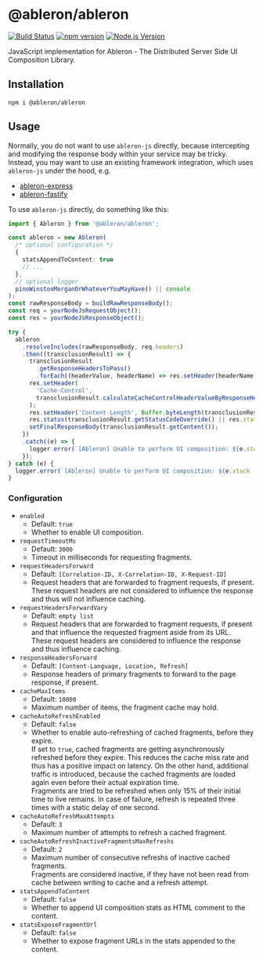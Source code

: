 # @ableron/ableron

[![Build Status](https://github.com/ableron/ableron/actions/workflows/ableron-js-verify.yml/badge.svg)](https://github.com/ableron/ableron/actions/workflows/ableron-js-verify.yml)
[![npm version](https://badge.fury.io/js/@ableron%2Fableron.svg)](https://badge.fury.io/js/@ableron%2Fableron)
[![Node.js Version](https://img.shields.io/badge/Node.js-18+-4EB1BA.svg)](https://nodejs.org/docs/latest-v18.x/api/)

JavaScript implementation for Ableron - The Distributed Server Side UI Composition Library.

## Installation

```shell
npm i @ableron/ableron
```

## Usage

Normally, you do not want to use `ableron-js` directly, because intercepting and modifying
the response body within your service may be tricky. Instead, you may want to use an existing
framework integration, which uses `ableron-js` under the hood, e.g.

- [ableron-express](https://github.com/ableron/ableron-express)
- [ableron-fastify](https://github.com/ableron/ableron-fastify)

To use `ableron-js` directly, do something like this:

```ts
import { Ableron } from '@ableron/ableron';

const ableron = new Ableron(
  /* optional configuration */
  {
    statsAppendToContent: true
    // ...
  },
  // optional logger
  pinoWinstonMorganOrWhateverYouMayHave() || console
);
const rawResponseBody = buildRawResponseBody();
const req = yourNodeJsRequestObject();
const res = yourNodeJsResponseObject();

try {
  ableron
    .resolveIncludes(rawResponseBody, req.headers)
    .then((transclusionResult) => {
      transclusionResult
        .getResponseHeadersToPass()
        .forEach((headerValue, headerName) => res.setHeader(headerName, headerValue));
      res.setHeader(
        'Cache-Control',
        transclusionResult.calculateCacheControlHeaderValueByResponseHeaders(res.getHeaders())
      );
      res.setHeader('Content-Length', Buffer.byteLength(transclusionResult.getContent()));
      res.status(transclusionResult.getStatusCodeOverride() || res.statusCode);
      setFinalResponseBody(transclusionResult.getContent());
    })
    .catch((e) => {
      logger.error(`[Ableron] Unable to perform UI composition: ${e.stack || e.message}`);
    });
} catch (e) {
  logger.error(`[Ableron] Unable to perform UI composition: ${e.stack || e.message}`);
}
```

### Configuration

- `enabled`
  - Default: `true`
  - Whether to enable UI composition.
- `requestTimeoutMs`
  - Default: `3000`
  - Timeout in milliseconds for requesting fragments.
- `requestHeadersForward`
  - Default: `[Correlation-ID, X-Correlation-ID, X-Request-ID]`
  - Request headers that are forwarded to fragment requests, if present.<br>
    These request headers are not considered to influence the response and thus will not influence caching.
- `requestHeadersForwardVary`
  - Default: `empty list`
  - Request headers that are forwarded to fragment requests, if present and that influence the requested fragment
    aside from its URL.<br>
    These request headers are considered to influence the response and thus influence caching.
- `responseHeadersForward`
  - Default: `[Content-Language, Location, Refresh]`
  - Response headers of primary fragments to forward to the page response, if present.
- `cacheMaxItems`
  - Default: `10000`
  - Maximum number of items, the fragment cache may hold.
- `cacheAutoRefreshEnabled`
  - Default: `false`
  - Whether to enable auto-refreshing of cached fragments, before they expire.<br>
    If set to `true`, cached fragments are getting asynchronously refreshed before they expire. This reduces the cache miss
    rate and thus has a positive impact on latency. On the other hand, additional traffic is introduced, because the cached
    fragments are loaded again even before their actual expiration time.<br>
    Fragments are tried to be refreshed when only 15% of their initial time to live remains. In case of failure, refresh is
    repeated three times with a static delay of one second.
- `cacheAutoRefreshMaxAttempts`
  - Default: `3`
  - Maximum number of attempts to refresh a cached fragment.
- `cacheAutoRefreshInactiveFragmentsMaxRefreshs`
  - Default: `2`
  - Maximum number of consecutive refreshs of inactive cached fragments.<br>
    Fragments are considered inactive, if they have not been read from cache between writing to cache and a refresh attempt.
- `statsAppendToContent`
  - Default: `false`
  - Whether to append UI composition stats as HTML comment to the content.
- `statsExposeFragmentUrl`
  - Default: `false`
  - Whether to expose fragment URLs in the stats appended to the content.
